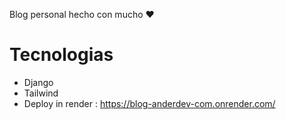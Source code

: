 Blog personal hecho con mucho ❤️
# Tecnologias
* Django 
* Tailwind 
* Deploy in render : https://blog-anderdev-com.onrender.com/
